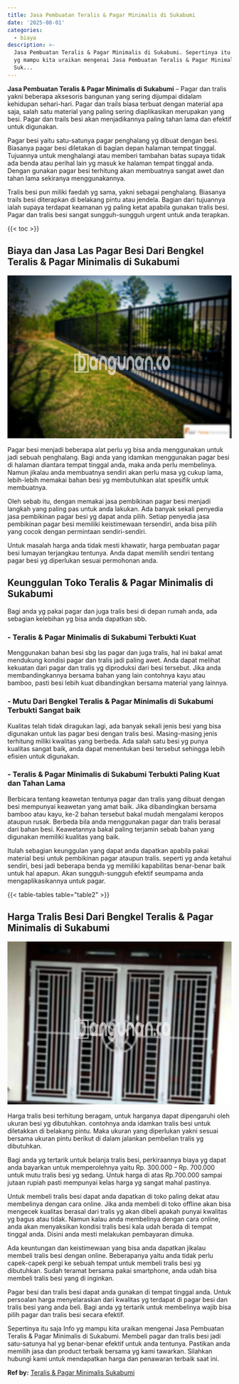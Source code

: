 ```yaml
---
title: Jasa Pembuatan Teralis & Pagar Minimalis di Sukabumi
date: '2025-08-01'
categories:
  - biaya
description: >-
  Jasa Pembuatan Teralis & Pagar Minimalis di Sukabumi. Sepertinya itu saja Info
  yg mampu kita uraikan mengenai Jasa Pembuatan Teralis & Pagar Minimalis di
  Suk...
---
```


**Jasa Pembuatan Teralis & Pagar Minimalis di Sukabumi** – Pagar dan tralis yakni beberapa aksesoris bangunan yang sering dijumpai didalam kehidupan sehari-hari. Pagar dan trails biasa terbuat dengan material apa saja, salah satu material yang paling sering diaplikasikan merupakan yang besi. Pagar dan trails besi akan menjadikannya paling tahan lama dan efektif untuk digunakan.

Pagar besi yaitu satu-satunya pagar penghalang yg dibuat dengan besi. Biasanya pagar besi diletakan di bagian depan halaman tempat tinggal. Tujuannya untuk menghalangi atau memberi tambahan batas supaya tidak ada benda atau perihal lain yg masuk ke halaman tempat tinggal anda. Dengan gunakan pagar besi terhitung akan membuatnya sangat awet dan tahan lama sekiranya menggunakannya.

Tralis besi pun miliki faedah yg sama, yakni sebagai penghalang. Biasanya trails besi diterapkan di belakang pintu atau jendela. Bagian dari tujuannya ialah supaya terdapat keamanan yg paling ketat apabila gunakan tralis besi. Pagar dan tralis besi sangat sungguh-sungguh urgent untuk anda terapkan.

{{< toc >}}

## Biaya dan Jasa Las Pagar Besi Dari Bengkel Teralis & Pagar Minimalis di Sukabumi

![Jasa Pembuatan Teralis & Pagar Minimalis di Sukabumi](/images/pagar-minimalis-murah-46.png)

Pagar besi menjadi beberapa alat perlu yg bisa anda menggunakan untuk jadi sebuah penghalang. Bagi anda yang idamkan menggunakan pagar besi di halaman diantara tempat tinggal anda, maka anda perlu membelinya. Namun jikalau anda membuatnya sendiri akan perlu masa yg cukup lama, lebih-lebih memakai bahan besi yg membutuhkan alat spesifik untuk membuatnya.

Oleh sebab itu, dengan memakai jasa pembikinan pagar besi menjadi langkah yang paling pas untuk anda lakukan. Ada banyak sekali penyedia jasa pembikinan pagar besi yg dapat anda pilih. Setiap penyedia jasa pembikinan pagar besi memiliki keistimewaan tersendiri, anda bisa pilih yang cocok dengan permintaan sendiri-sendiri.

Untuk masalah harga anda tidak mesti khawatir, harga pembuatan pagar besi lumayan terjangkau tentunya. Anda dapat memilih sendiri tentang pagar besi yg diperlukan sesuai permohonan anda.

## Keunggulan Toko Teralis & Pagar Minimalis di Sukabumi

Bagi anda yg pakai pagar dan juga tralis besi di depan rumah anda, ada sebagian kelebihan yg bisa anda dapatkan sbb.

### \- Teralis & Pagar Minimalis di Sukabumi Terbukti Kuat

Menggunakan bahan besi sbg las pagar dan juga tralis, hal ini bakal amat mendukung kondisi pagar dan tralis jadi paling awet. Anda dapat melihat kekuatan dari pagar dan tralis yg diproduksi dari besi tersebut. Jika anda membandingkannya bersama bahan yang lain contohnya kayu atau bamboo, pasti besi lebih kuat dibandingkan bersama material yang lainnya.

### \- Mutu Dari Bengkel Teralis & Pagar Minimalis di Sukabumi Terbukti Sangat baik

Kualitas telah tidak diragukan lagi, ada banyak sekali jenis besi yang bisa digunakan untuk las pagar besi dengan tralis besi. Masing-masing jenis terhitung miliki kwalitas yang berbeda. Ada salah satu besi yg punya kualitas sangat baik, anda dapat menentukan besi tersebut sehingga lebih efisien untuk digunakan.

### \- Teralis & Pagar Minimalis di Sukabumi Terbukti Paling Kuat dan Tahan Lama

Berbicara tentang keawetan tentunya pagar dan tralis yang dibuat dengan besi mempunyai keawetan yang amat baik. Jika dibandingkan bersama bamboo atau kayu, ke-2 bahan tersebut bakal mudah mengalami keropos ataupun rusak. Berbeda bila anda menggunakan pagar dan tralis berasal dari bahan besi. Keawetannya bakal paling terjamin sebab bahan yang digunakan memiliki kualitas yang baik.

Itulah sebagian keunggulan yang dapat anda dapatkan apabila pakai material besi untuk pembikinan pagar ataupun tralis. seperti yg anda ketahui sendiri, besi jadi beberapa benda yg memiliki kapabilitas benar-benar baik untuk hal apapun. Akan sungguh-sungguh efektif seumpama anda mengaplikasikannya untuk pagar.

{{< table-tables table="table2" >}}

## Harga Tralis Besi Dari Bengkel Teralis & Pagar Minimalis di Sukabumi

![Jasa Pembuatan Teralis & Pagar Minimalis di Sukabumi](/images/teralis-minimalis-murah-17.png)

Harga tralis besi terhitung beragam, untuk harganya dapat dipengaruhi oleh ukuran besi yg dibutuhkan. contohnya anda idamkan tralis besi untuk diletakkan di belakang pintu. Maka ukuran yang diperlukan yakni sesuai bersama ukuran pintu berikut di dalam jalankan pembelian tralis yg dibutuhkan.

Bagi anda yg tertarik untuk belanja tralis besi, perkiraannya biaya yg dapat anda bayarkan untuk memperolehnya yaitu Rp. 300.000 – Rp. 700.000 untuk mutu tralis besi yg sedang. Untuk harga di atas Rp.700.000 sampai jutaan rupiah pasti mempunyai kelas harga yg sangat mahal pastinya.

Untuk membeli tralis besi dapat anda dapatkan di toko paling dekat atau membelinya dengan cara online. Jika anda membeli di toko offline akan bisa mengecek kualitas berasal dari tralis yg akan dibeli apakah punyai kwalitas yg bagus atau tidak. Namun kalau anda membelinya dengan cara online, anda akan menyaksikan kondisi tralis besi kala udah berada di tempat tinggal anda. Disini anda mesti melakukan pembayaran dimuka.

Ada keuntungan dan keistimewaan yang bisa anda dapatkan jikalau membeli tralis besi dengan online. Beberapanya yaitu anda tidak perlu capek-capek pergi ke sebuah tempat untuk membeli tralis besi yg dibutuhkan. Sudah teramat bersama pakai smartphone, anda udah bisa membeli tralis besi yang di inginkan.

Pagar besi dan tralis besi dapat anda gunakan di tempat tinggal anda. Untuk persoalan harga menyelaraskan dari kwalitas yg terdapat di pagar besi dan tralis besi yang anda beli. Bagi anda yg tertarik untuk membelinya wajib bisa pilih pagar dan tralis besi secara efektif.

Sepertinya itu saja Info yg mampu kita uraikan mengenai Jasa Pembuatan Teralis & Pagar Minimalis di Sukabumi. Membeli pagar dan tralis besi jadi satu-satunya hal yg benar-benar efektif untuk anda tentunya. Pastikan anda memilih jasa dan product terbaik bersama yg kami tawarkan. Silahkan hubungi kami untuk mendapatkan harga dan penawaran terbaik saat ini.

**Ref by:** [Teralis & Pagar Minimalis Sukabumi](https://id.wikipedia.org/wiki/Teralis)
